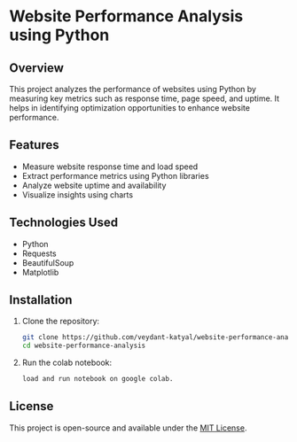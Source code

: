 # Website Performance Analysis using Python  

## Overview  
This project analyzes the performance of websites using Python by measuring key metrics such as response time, page speed, and uptime. It helps in identifying optimization opportunities to enhance website performance.  

## Features  
- Measure website response time and load speed  
- Extract performance metrics using Python libraries  
- Analyze website uptime and availability  
- Visualize insights using charts  

## Technologies Used  
- Python  
- Requests
- BeautifulSoup   
- Matplotlib   

## Installation  
1. Clone the repository:  
   ```bash
   git clone https://github.com/veydant-katyal/website-performance-analysis.git
   cd website-performance-analysis
   ```
2. Run the colab notebook:
   ```bash
   load and run notebook on google colab.
   ```

## License
This project is open-source and available under the [MIT License](https://github.com/veydantkatyal/website-performance-analysis/blob/main/LICENSE).

   
